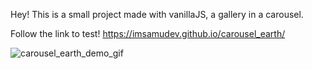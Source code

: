 Hey! This is a small project made with vanillaJS, a gallery in a carousel.

Follow the link to test! https://imsamudev.github.io/carousel_earth/

![carousel_earth_demo_gif](https://github.com/imsamudev/carousel_earth/assets/160678978/a8fd59a8-8b9c-409b-8ec3-7c1bdccb82b5)
